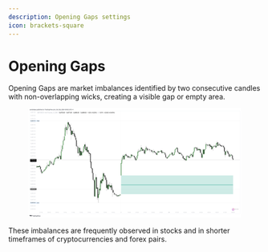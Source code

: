 ```yaml
---
description: Opening Gaps settings
icon: brackets-square
---
```


# Opening Gaps

Opening Gaps are market imbalances identified by two consecutive candles with non-overlapping wicks, creating a visible gap or empty area.&#x20;

<figure><img src="../../.gitbook/assets/docs-og-002.png" alt=""><figcaption></figcaption></figure>

These imbalances are frequently observed in stocks and in shorter timeframes of cryptocurrencies and forex pairs.
